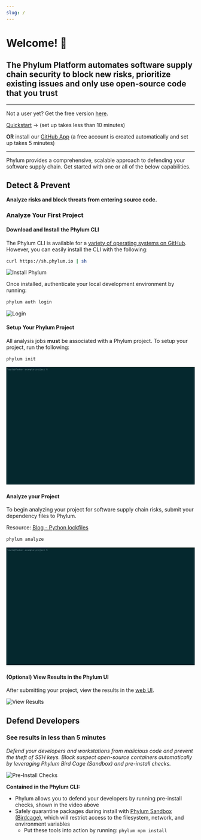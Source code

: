 ```yaml
---
slug: /
---
```


# Welcome! 👋

## The Phylum Platform automates software supply chain security to block new risks, prioritize existing issues and only use open-source code that you trust

---

Not a user yet? Get the free version [here](https://app.phylum.io/register).

[Quickstart](../cli/quickstart.md) -> (set up takes less than 10 minutes)

**OR** install our [GitHub App](https://github.com/marketplace/phylum-io) (a
free account is created automatically and set up takes 5 minutes)

---

Phylum provides a comprehensive, scalable approach to defending your software supply chain.
Get started with one or all of the below capabilities.

## Detect & Prevent

**Analyze risks and block threats from entering source code.**

### Analyze Your First Project

#### Download and Install the Phylum CLI

The Phylum CLI is available for a [variety of operating systems on
GitHub](https://github.com/phylum-dev/cli/releases/latest). However, you can
easily install the CLI with the following:

```sh
curl https://sh.phylum.io | sh
```

![Install Phylum](../../assets/install-cli.webp)

Once installed, authenticate your local development environment by running:

```sh
phylum auth login
```

![Login](../../assets/cli-login.webp)

#### Setup Your Phylum Project

All analysis jobs **must** be associated with a Phylum project. To setup your
project, run the following:

```sh
phylum init
```

![Create Project](../../assets/phylum-init.webp)

#### Analyze your Project

To begin analyzing your project for software supply chain risks, submit your
dependency files to Phylum.

Resource: [Blog - Python lockfiles](https://blog.phylum.io/insights-and-resources/pick-a-python-lockfile-and-improve-security)

```sh
phylum analyze
```

![Analyze Project](../../assets/phylum-analyze.webp)

#### (Optional) View Results in the Phylum UI

After submitting your project, view the results in the [web
UI](https://app.phylum.io).

![View Results](../../assets/ui-project.webp)

## Defend Developers

### See results in less than 5 minutes

_Defend your developers and workstations from malicious code and prevent the
theft of SSH keys. Block suspect open-source containers automatically by
leveraging Phylum Bird Cage (Sandbox) and pre-install checks._

![Pre-Install Checks](../../assets/compare.webp)

**Contained in the Phylum CLI:**
* Phylum allows you to defend your developers by running pre-install checks,
  shown in the video above
* Safely quarantine packages during install with [Phylum Sandbox
  (Birdcage)](https://github.com/phylum-dev/birdcage), which will restrict
  access to the filesystem, network, and environment variables
  * Put these tools into action by running: `phylum npm install`
